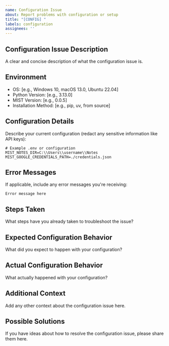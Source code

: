```yaml
---
name: Configuration Issue
about: Report problems with configuration or setup
title: "[CONFIG] "
labels: configuration
assignees: ''
---
```


## Configuration Issue Description
A clear and concise description of what the configuration issue is.

## Environment
- OS: [e.g., Windows 10, macOS 13.0, Ubuntu 22.04]
- Python Version: [e.g., 3.13.0]
- MIST Version: [e.g., 0.0.5]
- Installation Method: [e.g., pip, uv, from source]

## Configuration Details
Describe your current configuration (redact any sensitive information like API keys):
```
# Example .env or configuration
MIST_NOTES_DIR=C:\\Users\\username\\Notes
MIST_GOOGLE_CREDENTIALS_PATH=./credentials.json
```

## Error Messages
If applicable, include any error messages you're receiving:
```
Error message here
```

## Steps Taken
What steps have you already taken to troubleshoot the issue?

## Expected Configuration Behavior
What did you expect to happen with your configuration?

## Actual Configuration Behavior
What actually happened with your configuration?

## Additional Context
Add any other context about the configuration issue here.

## Possible Solutions
If you have ideas about how to resolve the configuration issue, please share them here.
